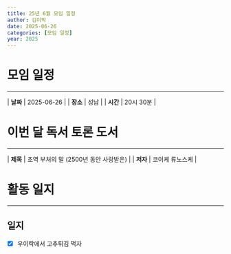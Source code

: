 ```yaml
---
title: 25년 6월 모임 일정
author: 김이박
date: 2025-06-26
categories: [모임 일정]
year: 2025
---
```


# **모임 일정**
---

| **날짜** | 2025-06-26 |
| **장소** | 성남        |
| **시간** | 20시 30분   |


# **이번 달 독서 토론 도서**
---

| **제목** | 초역 부처의 말 (2500년 동안 사랑받은) |
| **저자** | 코이케 류노스케   |

# **활동 일지**
---
## **일지**
  - [x] 우이락에서 고추튀김 먹자
